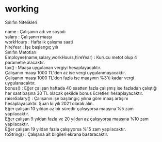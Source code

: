 # working
Sınıfın Nitelikleri

<div>name : Çalışanın adı ve soyadı
<div>salary : Çalışanın maaşı
<div>workHours : Haftalık çalışma saati
<div>hireYear : İşe başlangıç yılı
<div>Sınıfın Metotları

<div>Employee(name,salary,workHours,hireYear) : Kurucu metot olup 4 parametre alacaktır.
<div>tax() : Maaşa uygulanan vergiyi hesaplayacaktır.
<div>Çalışanın maaşı 1000 TL'den az ise vergi uygulanmayacaktır.
<div>Çalışanın maaşı 1000 TL'den fazla ise maaşının %3'ü kadar vergi uygulanacaktır.
<div>bonus() : Eğer çalışan haftada 40 saatten fazla çalışmış ise fazladan çalıştığı her saat başına 30 TL olacak şekilde bonus ücretleri hesaplayacaktır.
<div>raiseSalary() : Çalışanın işe başlangıç yılına göre maaş artışını hesaplayacaktır. Şuan ki yılı 2021 olarak alın.
<div>Eğer çalışan 10 yıldan az bir süredir çalışıyorsa maaşına %5 zam yapılacaktır.
<div>Eğer çalışan 9 yıldan fazla ve 20 yıldan az çalışıyorsa maaşına %10 zam yapılacaktır.
<div>Eğer çalışan 19 yıldan fazla çalışıyorsa %15 zam yapılacaktır.
<div>toString() : Çalışana ait bilgileri ekrana bastıracaktır.
